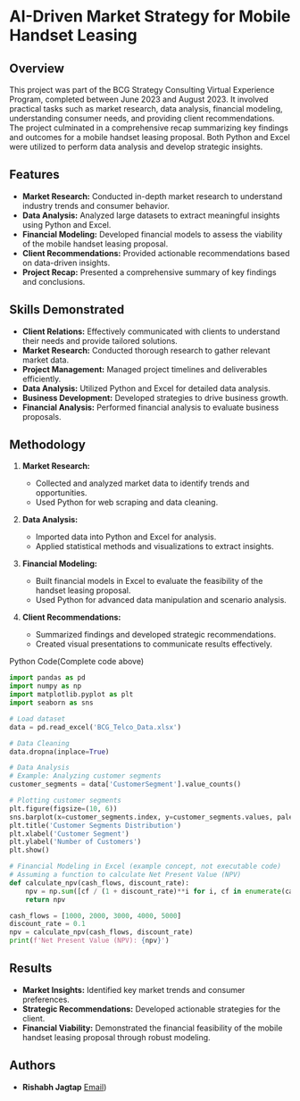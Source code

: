 # AI-Driven Market Strategy for Mobile Handset Leasing

## Overview

This project was part of the BCG Strategy Consulting Virtual Experience Program, completed between June 2023 and August 2023. It involved practical tasks such as market research, data analysis, financial modeling, understanding consumer needs, and providing client recommendations. The project culminated in a comprehensive recap summarizing key findings and outcomes for a mobile handset leasing proposal. Both Python and Excel were utilized to perform data analysis and develop strategic insights.

## Features

- **Market Research:** Conducted in-depth market research to understand industry trends and consumer behavior.
- **Data Analysis:** Analyzed large datasets to extract meaningful insights using Python and Excel.
- **Financial Modeling:** Developed financial models to assess the viability of the mobile handset leasing proposal.
- **Client Recommendations:** Provided actionable recommendations based on data-driven insights.
- **Project Recap:** Presented a comprehensive summary of key findings and conclusions.

## Skills Demonstrated

- **Client Relations:** Effectively communicated with clients to understand their needs and provide tailored solutions.
- **Market Research:** Conducted thorough research to gather relevant market data.
- **Project Management:** Managed project timelines and deliverables efficiently.
- **Data Analysis:** Utilized Python and Excel for detailed data analysis.
- **Business Development:** Developed strategies to drive business growth.
- **Financial Analysis:** Performed financial analysis to evaluate business proposals.

## Methodology

1. **Market Research:**
   - Collected and analyzed market data to identify trends and opportunities.
   - Used Python for web scraping and data cleaning.

2. **Data Analysis:**
   - Imported data into Python and Excel for analysis.
   - Applied statistical methods and visualizations to extract insights.

3. **Financial Modeling:**
   - Built financial models in Excel to evaluate the feasibility of the handset leasing proposal.
   - Used Python for advanced data manipulation and scenario analysis.

4. **Client Recommendations:**
   - Summarized findings and developed strategic recommendations.
   - Created visual presentations to communicate results effectively.

Python Code(Complete code above)

```python
import pandas as pd
import numpy as np
import matplotlib.pyplot as plt
import seaborn as sns

# Load dataset
data = pd.read_excel('BCG_Telco_Data.xlsx')

# Data Cleaning
data.dropna(inplace=True)

# Data Analysis
# Example: Analyzing customer segments
customer_segments = data['CustomerSegment'].value_counts()

# Plotting customer segments
plt.figure(figsize=(10, 6))
sns.barplot(x=customer_segments.index, y=customer_segments.values, palette='viridis')
plt.title('Customer Segments Distribution')
plt.xlabel('Customer Segment')
plt.ylabel('Number of Customers')
plt.show()

# Financial Modeling in Excel (example concept, not executable code)
# Assuming a function to calculate Net Present Value (NPV)
def calculate_npv(cash_flows, discount_rate):
    npv = np.sum([cf / (1 + discount_rate)**i for i, cf in enumerate(cash_flows)])
    return npv

cash_flows = [1000, 2000, 3000, 4000, 5000]
discount_rate = 0.1
npv = calculate_npv(cash_flows, discount_rate)
print(f'Net Present Value (NPV): {npv}')
```

## Results

- **Market Insights:** Identified key market trends and consumer preferences.
- **Strategic Recommendations:** Developed actionable strategies for the client.
- **Financial Viability:** Demonstrated the financial feasibility of the mobile handset leasing proposal through robust modeling.

## Authors

- **Rishabh Jagtap**  [Email](mailto:rjagtap9299@gmail.com))
